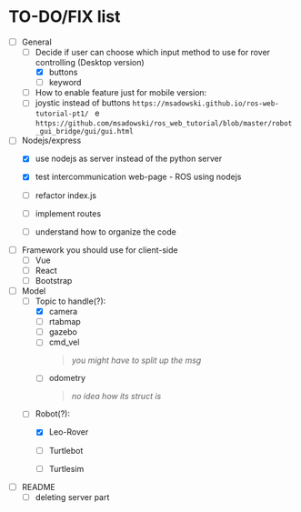 # TO-DO/FIX list
- [ ] General
  - [ ] Decide if user can choose which input method to use for rover controlling (Desktop version)
    - [x] buttons
    - [ ] keyword
  - [ ]  How to enable feature just for mobile version:
    - [ ] joystic instead of buttons  `https://msadowski.github.io/ros-web-tutorial-pt1/ ` e `https://github.com/msadowski/ros_web_tutorial/blob/master/robot_gui_bridge/gui/gui.html`
- [ ] Nodejs/express
  - [x] use nodejs as server instead of the python server
  - [x] test intercommunication web-page - ROS using nodejs
  - [ ] refactor index.js
  - [ ] implement routes
  - [ ] understand how to organize the code
  

- [ ] Framework you should use for client-side
  - [ ] Vue
  - [ ] React
  - [ ] Bootstrap
 
 - [ ] Model
   - [ ] Topic to handle(?):
      - [x] camera
      - [ ] rtabmap
      - [ ] gazebo
      - [ ] cmd_vel
          > *you might have to split up the msg*        
       - [ ] odometry
          > *no idea how its struct is*
   - [ ]  Robot(?):
      - [x] Leo-Rover
      - [ ] Turtlebot
      - [ ] Turtlesim  
    

- [ ] README 
  - [ ] deleting server part
